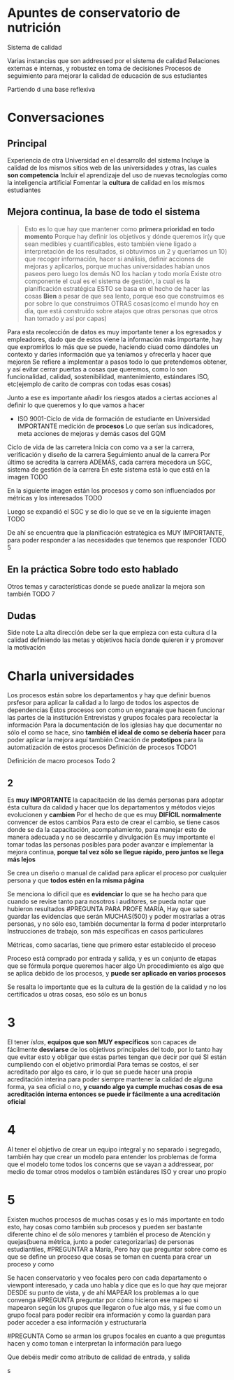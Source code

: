 # Apuntes de conservatorio de nutrición

Sistema de calidad

Varias instancias que son addressed por el sistema de calidad
Relaciones externas e internas, y robustez en toma de decisiones
Procesos de seguimiento para mejorar la calidad de educación de sus estudiantes

Partiendo d una base reflexiva 


# Conversaciones

## Principal
Experiencia de otra Universidad en el desarrollo del sistema
Incluye la calidad de los mismos sitios web de las universidades y otras, las cuales **son competencia**
Incluir el aprendizaje del uso de nuevas tecnologías como la inteligencia artificial
Fomentar la **cultura** de calidad en los mismos estudiantes
## Mejora continua, la base de **todo** el sistema
> Esto es lo que hay que mantener como **primera prioridad en todo momento**
> Porque hay definir los objetivos y dónde queremos ir(y que sean medibles y cuantificables, esto también viene ligado a interpretación de los resultados, si obtuvimos un 2 y queríamos un 10) que recoger información, hacer si análisis, definir acciones de mejoras y aplicarlos, porque muchas universidades habían unos paseos pero luego los demás NO los hacían y todo moría
> Existe otro componente el cual es el sistema de gestión, la cual es la planificación estratégica
> ESTO se basa en el hecho de hacer las cosas **Bien** a pesar de que sea lento, porque eso que construimos es por sobre lo que construimos OTRAS cosas(como el mundo hoy en día, que está construido sobre atajos que otras personas que otros han tomado y así por capas)

Para esta recolección de datos es muy importante tener a los egresados y empleadores, dado que de estos viene la información más importante, hay que expromirlos lo más que se puede, haciendo ciuad como dándoles un contexto y darles información que ya teníamos y ofrecerla y hacer que mejoren
Se refiere a implementar a pasos todo lo que pretendemos obtener, y así evitar cerrar puertas a cosas que queremos, como lo son funcionalidad, calidad, sostenibilidad, mantenimiento, estándares ISO, etc(ejemplo de carito de compras con todas esas cosas)

Junto a ese es importante añadir los riesgos atados a ciertas acciones al definir lo que queremos y lo que vamos a hacer

- ISO 9001-Ciclo de vida de formación de estudiante en Universidad
IMPORTANTE medición de **procesos**
Lo que serían sus indicadores, meta acciones de mejoras y demás casos del GQM

 Ciclo de vida de las carretera
Inicia con como va a ser la carrera, verificación y diseño de la carrera
Seguimiento anual de la carrera
Por último se acredita la carrera
ADEMÁS, cada carrera mecedora un SGC, sistema de gestión de la carrera
En este sistema está lo que está en la imagen
TODO

En la siguiente imagen están los procesos y como son influenciados por métricas y los interesados
TODO

Luego se expandió el SGC y se dio lo que se ve en la siguiente imagen
TODO

De ahí se encuentra que la planificación estratégica es MUY IMPORTANTE, para poder responder a las necesidades que tenemos que responder
TODO 5

## En la práctica Sobre todo esto hablado

Otros temas y características donde se puede analizar la mejora son también
TODO 7



## Dudas




Side note
La alta dirección debe ser la que empieza con esta cultura d la calidad definiendo las metas y objetivos hacía donde quieren ir y promover la motivación


# Charla universidades

Los procesos están sobre los departamentos y hay que definir buenos prsfesor para aplicar la calidad a lo largo de todos los aspectos de dependencias
Estos procesos son como un engranaje que hacen funcionar las partes de la institución
Entrevistas y grupos focales para recolectar la información
Para la documentación de los iglesias hay que documentar no sólo el como se hace, sino **también el ideal de como se debería hacer** para poder aplicar la mejora aquí también
Creación de **prototipos** para la automatización de estos procesos
Definición de procesos
TODO1

Definición de macro procesos
Todo 2

## 2
Es **muy IMPORTANTE** la capacitación de las demás personas para adoptar ésta cultura da calidad y hacer que los departamentos y métodos viejos evolucionen y **cambien**
Por el hecho de que es muy **DIFÍCIL normalmente** convencer de estos cambios
Para esto de crear el cambio, se tiene casos donde se da la capacitación, acompañamiento, para manejar esto de manera adecuada y no se descarrile y divulgación
Es muy importante el tomar todas las personas posibles para poder avanzar e implementar la mejora continua, **porque tal vez sólo se llegue rápido, pero juntos se llega más lejos**

Se crea un diseño o manual de calidad para aplicar el proceso por cualquier persona y que **todos estén en la misma página**

Se menciona lo difícil que es **evidenciar** lo que se ha hecho para que cuando se revise tanto para nosotros i auditores, se pueda notar que hubieron resultados
#PREGUNTA PARA PROFE MARÍA, Hay que saber guardar las evidencias que serán MUCHAS(500) y poder mostrarlas a otras personas, y no sólo eso, también documentar la forma d poder interpretarlo 
Instrucciones de trabajo, son más específicas en casos particulares

Métricas, como sacarlas, tiene que primero estar establecido el proceso

Proceso está comprado por entrada y salida, y es un conjunto de etapas que se fórmula porque queremos hacer algo
Un procedimiento es algo que se aplica debido de los procesos, y **puede ser aplicado en varios procesos**

Se resalta lo importante que es la cultura de la gestión de la calidad y no los certificados u otras cosas, eso sólo es un bonus 

# 3
El tener *islas*, **equipos que son MUY específicos** son capaces de fácilmente **desviarse** de los objetivos principales del todo, por lo tanto hay que evitar esto y obligar que estas partes tengan que decir por qué SI están cumpliendo con el objetivo primordial
Para temas se costos, el ser acreditado por algo es caro, ir lo que se puede hacer una propia acreditación interina para poder siempre mantener la calidad de alguna forma, ya sea oficial o no, **y cuando algo ya cumple muchas cosas de esa acreditación interna entonces se puede ir fácilmente a una acreditación oficial**


# 4
Al tener el objetivo de crear un equipo integral y no separado i segregado,  también hay que crear un modelo para entender los problemas de forma que el modelo tome todos los concerns que se vayan a addressear, por medio de tomar otros modelos o también estándares ISO y crear uno propio


# 5
Existen muchos procesos de muchas cosas y es lo más importante en todo esto, hay cosas como también sub procesos y pueden ser bastante diferente chino el de sólo menores y también el proceso de Atención y quejas(buena métrica, junto a poder categorizarlas) de personas estudiantiles, 
#PREGUNTAR a María, Pero hay que preguntar sobre como es que se define un proceso que cosas se toman en cuenta para crear un proceso y como



Se hacen conservatorio y veo focales pero con cada departamento o viewpont interesado, y cada uno habla y dice que es lo que hay que mejorar DESDE su punto de vista, y de ahí MAPEAR los problemas a lo que convenga
#PREGUNTA preguntar por cómo hicieron ese mapeo si mapearon según los grupos que llegaron o fue algo más, y si fue como un grupo focal para poder recibir era información y como la guardan para poder acceder a esa información y estructurarla









#PREGUNTA Como se arman los grupos focales en cuanto a que preguntas hacen y como toman e interpretan la información para luego


Que debéis medir como atributo de calidad de entrada, y salida























































s